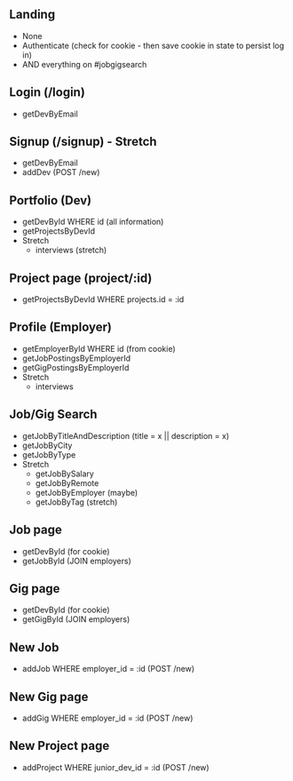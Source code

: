 ## Landing

- None
- Authenticate (check for cookie - then save cookie in state to persist log in)
- AND everything on #jobgigsearch

## Login (/login)

- getDevByEmail

## Signup (/signup) - Stretch

- getDevByEmail
- addDev (POST /new)

## Portfolio (Dev)

- getDevById WHERE id (all information)
- getProjectsByDevId
- Stretch
  - interviews (stretch)

## Project page (project/:id)

- getProjectsByDevId WHERE projects.id = :id

## Profile (Employer)

- getEmployerById WHERE id (from cookie)
- getJobPostingsByEmployerId
- getGigPostingsByEmployerId
- Stretch
  - interviews

## Job/Gig Search

- getJobByTitleAndDescription (title = x || description = x)
- getJobByCity
- getJobByType
- Stretch
  - getJobBySalary
  - getJobByRemote
  - getJobByEmployer (maybe)
  - getJobByTag (stretch)

## Job page

- getDevById (for cookie)
- getJobById (JOIN employers)

## Gig page

- getDevById (for cookie)
- getGigById (JOIN employers)

## New Job

- addJob WHERE employer_id = :id (POST /new)

## New Gig page

- addGig WHERE employer_id = :id (POST /new)

## New Project page

- addProject WHERE junior_dev_id = :id (POST /new)
